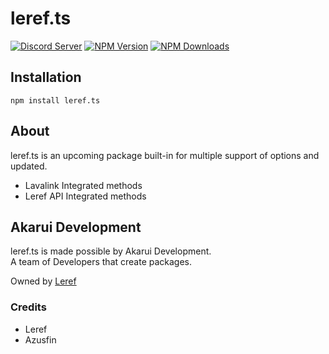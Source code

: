 # leref.ts
[![Discord Server](https://img.shields.io/discord/773352845738115102?color=5865F2&logo=discord&logoColor=white)](https://leref.ts.org/invite)
[![NPM Version](https://img.shields.io/npm/v/leref.ts.svg?maxAge=3600)](https://www.npmjs.com/package/leref.ts)
[![NPM Downloads](https://img.shields.io/npm/dt/leref.ts.svg?maxAge=3600)](https://www.npmjs.com/package/leref.ts)


## Installation

```sh-session
npm install leref.ts
```

## About
leref.ts is an upcoming package built-in for multiple support of options and updated.

- Lavalink Integrated methods
- Leref API Integrated methods

## Akarui Development

leref.ts is made possible by Akarui Development. <br>
A team of Developers that create packages.

Owned by [Leref](https://leref.ga/) </br>

### Credits
- Leref
- Azusfin